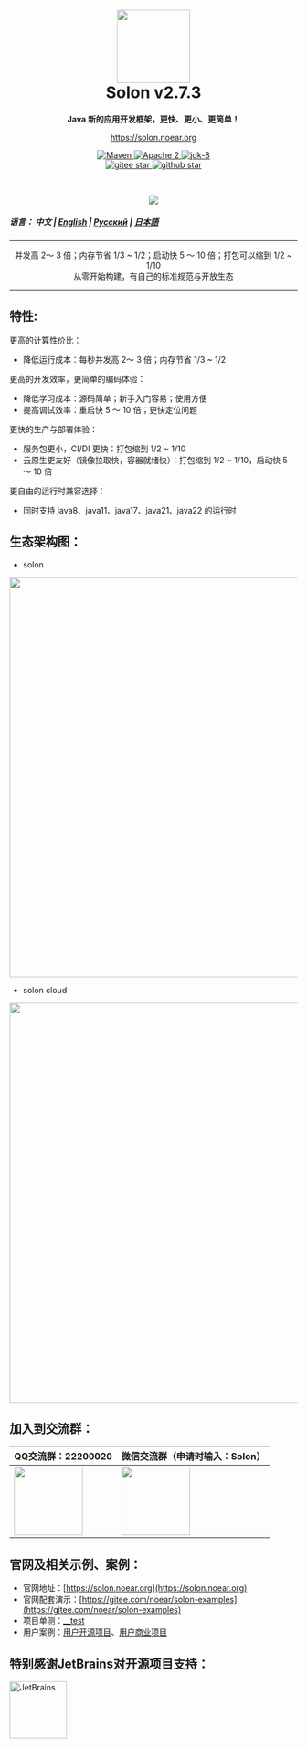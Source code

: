 <h1 align="center" style="text-align:center;">
<img src="solon_icon.png" width="128" />
<br />
Solon v2.7.3
</h1>
<p align="center">
	<strong>Java 新的应用开发框架，更快、更小、更简单！</strong>
</p>
<p align="center">
	<a href="https://solon.noear.org/">https://solon.noear.org</a>
</p>

<p align="center">
    <a target="_blank" href="https://central.sonatype.com/search?q=org.noear%3Asolon-parent">
        <img src="https://img.shields.io/maven-central/v/org.noear/solon.svg?label=Maven%20Central" alt="Maven" />
    </a>
    <a target="_blank" href="LICENSE">
		<img src="https://img.shields.io/:License-Apache2-blue.svg" alt="Apache 2" />
	</a>
    <a target="_blank" href="https://www.oracle.com/java/technologies/javase/javase-jdk8-downloads.html">
		<img src="https://img.shields.io/badge/JDK-8-green.svg" alt="jdk-8" />
	</a>
    <br />
    <a target="_blank" href='https://gitee.com/noear/solon/stargazers'>
		<img src='https://gitee.com/noear/solon/badge/star.svg' alt='gitee star'/>
	</a>
    <a target="_blank" href='https://github.com/noear/solon/stargazers'>
		<img src="https://img.shields.io/github/stars/noear/solon.svg?logo=github" alt="github star"/>
	</a>
</p>

<br/>
<p align="center">
	<a href="https://jq.qq.com/?_wv=1027&k=kjB5JNiC">
	<img src="https://img.shields.io/badge/QQ交流群-22200020-orange"/></a>
</p>

##### 语言： 中文 | [English](README_EN.md) | [Русский](README_RU.md) | [日本語](README_JP.md)

<hr />

<p align="center">
并发高 2～ 3 倍；内存节省 1/3 ~ 1/2；启动快 5 ～ 10 倍；打包可以缩到 1/2 ~ 1/10
<br/>
从零开始构建，有自己的标准规范与开放生态
</p>

<hr />

## 特性:

更高的计算性价比：

* 降低运行成本：每秒并发高 2～ 3 倍；内存节省 1/3 ~ 1/2

更高的开发效率，更简单的编码体验：

* 降低学习成本：源码简单；新手入门容易；使用方便
* 提高调试效率：重启快 5 ～ 10 倍；更快定位问题

更快的生产与部署体验：

* 服务包更小，CI/DI 更快：打包缩到 1/2 ~ 1/10
* 云原生更友好（镜像拉取快，容器就绪快）：打包缩到 1/2 ~ 1/10，启动快 5 ～ 10 倍

更自由的运行时兼容选择：

* 同时支持 java8、java11、java17、java21、java22 的运行时


## 生态架构图：

* solon

<img src="solon_schema.png" width="700" />

* solon cloud

<img src="solon_cloud_schema.png" width="700" />

## 加入到交流群：

| QQ交流群：22200020                       | 微信交流群（申请时输入：Solon）                     |
|---------------------------|----------------------------------------|
| <img src="group_qq.png" width="120" />       | <img src="group_wx.png" width="120" /> 


## 官网及相关示例、案例：

* 官网地址：[https://solon.noear.org](https://solon.noear.org)
* 官网配套演示：[https://gitee.com/noear/solon-examples](https://gitee.com/noear/solon-examples)
* 项目单测：[__test](./__test/) 
* 用户案例：[用户开源项目](https://solon.noear.org/article/555)、[用户商业项目](https://solon.noear.org/article/cases)

## 特别感谢JetBrains对开源项目支持：

<a href="https://jb.gg/OpenSourceSupport">
  <img src="https://user-images.githubusercontent.com/8643542/160519107-199319dc-e1cf-4079-94b7-01b6b8d23aa6.png" align="left" height="100" width="100"  alt="JetBrains">
</a>

